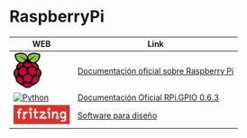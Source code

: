 # RaspberryPi

| WEB | Link |
| ---- | ---- |
| [![RaspberryPi](https://github.com/ibrito/RaspberryPi/blob/master/raspberryPi_logo.png "rasberry.org ")](https://www.raspberrypi.org/documentation/)  |[Documentación oficial sobre Raspberry Pi](https://www.raspberrypi.org/documentation/) |
| [![Python](https://pypi.python.org/static/images/python-logo.png " pypi.python.org  ")](https://pypi.python.org/pypi/RPi.GPIO)  | [Documentación Oficial RPi.GPIO 0.6.3](https://pypi.python.org/pypi/RPi.GPIO)  |
| [![fritzing](https://github.com/ibrito/RaspberryPi/blob/master/fritzing_Logo.png " fritzing.org ")](http://fritzing.org/)  | [Software para diseño](http://fritzing.org/)  |
